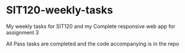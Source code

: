 # SIT120-weekly-tasks
My weekly tasks for SIT120 and my Complete responsive web app for assignment 3

All Pass tasks are completed and the code accompanying is in the repo
